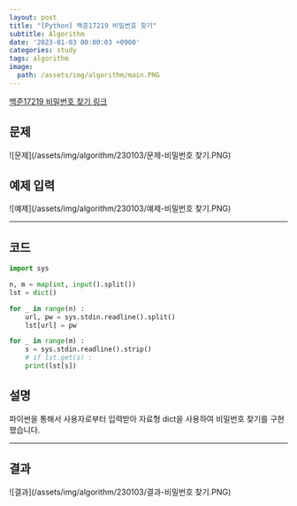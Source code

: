 ```yaml
---
layout: post
title: "[Python] 백준17219 비밀번호 찾기"
subtitle: Algorithm
date: '2023-01-03 00:00:03 +0900'
categories: study
tags: algorithm
image:
  path: /assets/img/algorithm/main.PNG
---
```


[백준17219 비밀번호 찾기 링크](https://www.acmicpc.net/problem/17219)

<!--more-->

## 문제
![문제](/assets/img/algorithm/230103/문제-비밀번호 찾기.PNG)

## 예제 입력
![예제](/assets/img/algorithm/230103/예제-비밀번호 찾기.PNG)

---

## 코드
```Python
import sys

n, m = map(int, input().split())
lst = dict()

for _ in range(n) :
    url, pw = sys.stdin.readline().split()
    lst[url] = pw

for _ in range(m) :
    s = sys.stdin.readline().strip()
    # if lst.get(s) :
    print(lst[s])
```
## 설명
파이썬을 통해서 사용자로부터 입력받아 자료형 dict을 사용하여 비밀번호 찾기를 구현했습니다. <br>

---

## 결과
![결과](/assets/img/algorithm/230103/결과-비밀번호 찾기.PNG)